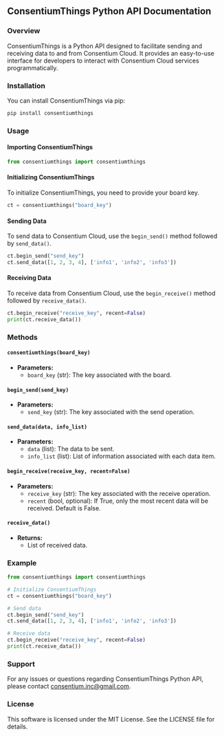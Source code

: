 ## ConsentiumThings Python API Documentation

### Overview
ConsentiumThings is a Python API designed to facilitate sending and receiving data to and from Consentium Cloud. It provides an easy-to-use interface for developers to interact with Consentium Cloud services programmatically.

### Installation
You can install ConsentiumThings via pip:
```bash
pip install consentiumthings
```

### Usage

#### Importing ConsentiumThings
```python
from consentiumthings import consentiumthings
```

#### Initializing ConsentiumThings
To initialize ConsentiumThings, you need to provide your board key.
```python
ct = consentiumthings("board_key")
```

#### Sending Data
To send data to Consentium Cloud, use the `begin_send()` method followed by `send_data()`.
```python
ct.begin_send("send_key")
ct.send_data([1, 2, 3, 4], ['info1', 'info2', 'info3'])
```

#### Receiving Data
To receive data from Consentium Cloud, use the `begin_receive()` method followed by `receive_data()`.
```python
ct.begin_receive("receive_key", recent=False)
print(ct.receive_data())
```

### Methods

#### `consentiumthings(board_key)`
- **Parameters:**
    - `board_key` (str): The key associated with the board.

#### `begin_send(send_key)`
- **Parameters:**
    - `send_key` (str): The key associated with the send operation.

#### `send_data(data, info_list)`
- **Parameters:**
    - `data` (list): The data to be sent.
    - `info_list` (list): List of information associated with each data item.

#### `begin_receive(receive_key, recent=False)`
- **Parameters:**
    - `receive_key` (str): The key associated with the receive operation.
    - `recent` (bool, optional): If True, only the most recent data will be received. Default is False.

#### `receive_data()`
- **Returns:**
    - List of received data.

### Example
```python
from consentiumthings import consentiumthings

# Initialize ConsentiumThings
ct = consentiumthings("board_key")

# Send data
ct.begin_send("send_key")
ct.send_data([1, 2, 3, 4], ['info1', 'info2', 'info3'])

# Receive data
ct.begin_receive("receive_key", recent=False)
print(ct.receive_data())
```

### Support
For any issues or questions regarding ConsentiumThings Python API, please contact consentium.inc@gmail.com.

### License
This software is licensed under the MIT License. See the LICENSE file for details.